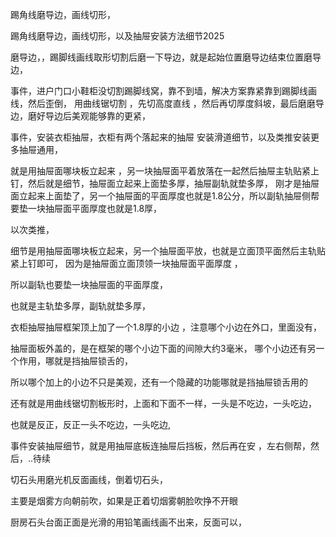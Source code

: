 踢角线磨导边，画线切形，

踢角线磨导边，画线切形，以及抽屉安装方法细节2025

磨导边，，踢脚线画线取形切割后磨一下导边，就是起始位置磨导边结束位置磨导边，

事件，进户门口小鞋柜没切割踢脚线窝，靠不到墙，解决方案靠紧靠到踢脚线画线，然后歪倒， 用曲线锯切割 ，先切高度直线 ，然后再切厚度斜坡，最后磨磨导边，磨好导边后美观能够靠的更紧，

事件，安装衣柜抽屉，衣柜有两个落起来的抽屉 安装滑道细节，以及类推安装更多抽屉通用，

就是用抽屉面哪块板立起来 ，另一块抽屉面平着放落在一起然后抽屉主轨贴紧上钉，然后就是细节，抽屉面立起来上面垫多厚，抽屉副轨就垫多厚， 刚才是抽屉面立起来上面垫了，另一个抽屉面的平面厚度也就是1.8公分，所以副轨抽屉侧帮要垫一块抽屉面平面厚度也就是1.8厚，

以次类推，

细节是用抽屉面哪块板立起来，另一个抽屉面平放，也就是立面顶平面然后主轨贴紧上钉即可， 因为是抽屉面立面顶领一块抽屉面平面厚度 ，

所以副轨也要垫一块抽屉面的平面厚度，

也就是主轨垫多厚，副轨就垫多厚，

衣柜抽屉抽屉框架顶上加了一个1.8厚的小边 ，注意哪个小边在外口，里面没有，

抽屉面板外盖的，是在框架的哪个小边下面的间隙大约3毫米， 哪个小边还有另一个作用，哪就是挡抽屉锁舌的，

所以哪个加上的小边不只是美观，还有一个隐藏的功能哪就是挡抽屉锁舌用的

还有就是用曲线锯切割板形时，上面和下面不一样，一头是不吃边，一头吃边，

也就是反正，反正一头不吃边，一头吃边,

事件安装抽屉细节，就是用抽屉底板连抽屉后挡板，然后再在安 ，左右侧帮，然后，..待续



切石头用磨光机反面画线，倒着切石头，


主要是烟雾方向朝前吹，如果是正着切烟雾朝脸吹挣不开眼 



厨房石头台面正面是光滑的用铅笔画线画不出来，反面可以，




